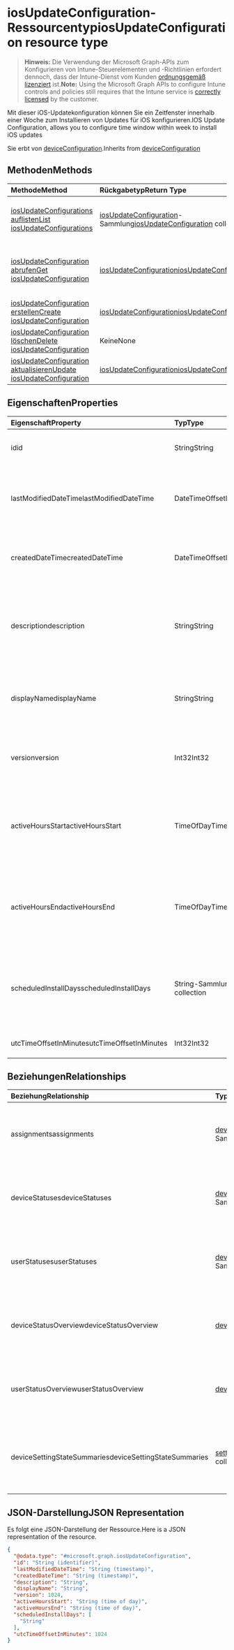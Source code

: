 # <a name="iosupdateconfiguration-resource-type"></a><span data-ttu-id="d03ad-101">iosUpdateConfiguration-Ressourcentyp</span><span class="sxs-lookup"><span data-stu-id="d03ad-101">iosUpdateConfiguration resource type</span></span>

> <span data-ttu-id="d03ad-102">**Hinweis:** Die Verwendung der Microsoft Graph-APIs zum Konfigurieren von Intune-Steuerelementen und -Richtlinien erfordert dennoch, dass der Intune-Dienst vom Kunden [ordnungsgemäß lizenziert](https://go.microsoft.com/fwlink/?linkid=839381) ist.</span><span class="sxs-lookup"><span data-stu-id="d03ad-102">**Note:** Using the Microsoft Graph APIs to configure Intune controls and policies still requires that the Intune service is [correctly licensed](https://go.microsoft.com/fwlink/?linkid=839381) by the customer.</span></span>

<span data-ttu-id="d03ad-103">Mit dieser iOS-Updatekonfiguration können Sie ein Zeitfenster innerhalb einer Woche zum Installieren von Updates für iOS konfigurieren.</span><span class="sxs-lookup"><span data-stu-id="d03ad-103">IOS Update Configuration, allows you to configure time window within week to install iOS updates</span></span>

<span data-ttu-id="d03ad-104">Sie erbt von [deviceConfiguration](../resources/intune_deviceconfig_deviceconfiguration.md).</span><span class="sxs-lookup"><span data-stu-id="d03ad-104">Inherits from [deviceConfiguration](../resources/intune_deviceconfig_deviceconfiguration.md)</span></span>

## <a name="methods"></a><span data-ttu-id="d03ad-105">Methoden</span><span class="sxs-lookup"><span data-stu-id="d03ad-105">Methods</span></span>
|<span data-ttu-id="d03ad-106">Methode</span><span class="sxs-lookup"><span data-stu-id="d03ad-106">Method</span></span>|<span data-ttu-id="d03ad-107">Rückgabetyp</span><span class="sxs-lookup"><span data-stu-id="d03ad-107">Return Type</span></span>|<span data-ttu-id="d03ad-108">Beschreibung</span><span class="sxs-lookup"><span data-stu-id="d03ad-108">Description</span></span>|
|:---|:---|:---|
|[<span data-ttu-id="d03ad-109">iosUpdateConfigurations auflisten</span><span class="sxs-lookup"><span data-stu-id="d03ad-109">List iosUpdateConfigurations</span></span>](../api/intune_deviceconfig_iosupdateconfiguration_list.md)|<span data-ttu-id="d03ad-110">[iosUpdateConfiguration](../resources/intune_deviceconfig_iosupdateconfiguration.md)-Sammlung</span><span class="sxs-lookup"><span data-stu-id="d03ad-110">[iosUpdateConfiguration](../resources/intune_deviceconfig_iosupdateconfiguration.md) collection</span></span>|<span data-ttu-id="d03ad-111">Auflisten von Eigenschaften und Beziehungen der [iosUpdateConfiguration](../resources/intune_deviceconfig_iosupdateconfiguration.md)-Objekte.</span><span class="sxs-lookup"><span data-stu-id="d03ad-111">List properties and relationships of the [iosUpdateConfiguration](../resources/intune_deviceconfig_iosupdateconfiguration.md) objects.</span></span>|
|[<span data-ttu-id="d03ad-112">iosUpdateConfiguration abrufen</span><span class="sxs-lookup"><span data-stu-id="d03ad-112">Get iosUpdateConfiguration</span></span>](../api/intune_deviceconfig_iosupdateconfiguration_get.md)|[<span data-ttu-id="d03ad-113">iosUpdateConfiguration</span><span class="sxs-lookup"><span data-stu-id="d03ad-113">iosUpdateConfiguration</span></span>](../resources/intune_deviceconfig_iosupdateconfiguration.md)|<span data-ttu-id="d03ad-114">Lesen von Eigenschaften und Beziehungen des [iosUpdateConfiguration](../resources/intune_deviceconfig_iosupdateconfiguration.md)-Objekts.</span><span class="sxs-lookup"><span data-stu-id="d03ad-114">Read properties and relationships of [plannerAssignedToTaskBoardTaskFormat](../resources/intune_deviceconfig_iosupdateconfiguration.md) object.</span></span>|
|[<span data-ttu-id="d03ad-115">iosUpdateConfiguration erstellen</span><span class="sxs-lookup"><span data-stu-id="d03ad-115">Create iosUpdateConfiguration</span></span>](../api/intune_deviceconfig_iosupdateconfiguration_create.md)|[<span data-ttu-id="d03ad-116">iosUpdateConfiguration</span><span class="sxs-lookup"><span data-stu-id="d03ad-116">iosUpdateConfiguration</span></span>](../resources/intune_deviceconfig_iosupdateconfiguration.md)|<span data-ttu-id="d03ad-117">Erstellen eines neuen [iosUpdateConfiguration](../resources/intune_deviceconfig_iosupdateconfiguration.md)-Objekts.</span><span class="sxs-lookup"><span data-stu-id="d03ad-117">Create a new [plannerBucket](../resources/intune_deviceconfig_iosupdateconfiguration.md) object.</span></span>|
|[<span data-ttu-id="d03ad-118">iosUpdateConfiguration löschen</span><span class="sxs-lookup"><span data-stu-id="d03ad-118">Delete iosUpdateConfiguration</span></span>](../api/intune_deviceconfig_iosupdateconfiguration_delete.md)|<span data-ttu-id="d03ad-119">Keine</span><span class="sxs-lookup"><span data-stu-id="d03ad-119">None</span></span>|<span data-ttu-id="d03ad-120">Löscht ein [iosUpdateConfiguration](../resources/intune_deviceconfig_iosupdateconfiguration.md)-Objekt.</span><span class="sxs-lookup"><span data-stu-id="d03ad-120">Deletes a [iosUpdateConfiguration](../resources/intune_deviceconfig_iosupdateconfiguration.md).</span></span>|
|[<span data-ttu-id="d03ad-121">iosUpdateConfiguration aktualisieren</span><span class="sxs-lookup"><span data-stu-id="d03ad-121">Update iosUpdateConfiguration</span></span>](../api/intune_deviceconfig_iosupdateconfiguration_update.md)|[<span data-ttu-id="d03ad-122">iosUpdateConfiguration</span><span class="sxs-lookup"><span data-stu-id="d03ad-122">iosUpdateConfiguration</span></span>](../resources/intune_deviceconfig_iosupdateconfiguration.md)|<span data-ttu-id="d03ad-123">Aktualisieren der Eigenschaften eines [iosUpdateConfiguration](../resources/intune_deviceconfig_iosupdateconfiguration.md)-Objekts.</span><span class="sxs-lookup"><span data-stu-id="d03ad-123">Update the properties of a [calendar](../resources/intune_deviceconfig_iosupdateconfiguration.md) object.</span></span>|

## <a name="properties"></a><span data-ttu-id="d03ad-124">Eigenschaften</span><span class="sxs-lookup"><span data-stu-id="d03ad-124">Properties</span></span>
|<span data-ttu-id="d03ad-125">Eigenschaft</span><span class="sxs-lookup"><span data-stu-id="d03ad-125">Property</span></span>|<span data-ttu-id="d03ad-126">Typ</span><span class="sxs-lookup"><span data-stu-id="d03ad-126">Type</span></span>|<span data-ttu-id="d03ad-127">Beschreibung</span><span class="sxs-lookup"><span data-stu-id="d03ad-127">Description</span></span>|
|:---|:---|:---|
|<span data-ttu-id="d03ad-128">id</span><span class="sxs-lookup"><span data-stu-id="d03ad-128">id</span></span>|<span data-ttu-id="d03ad-129">String</span><span class="sxs-lookup"><span data-stu-id="d03ad-129">String</span></span>|<span data-ttu-id="d03ad-130">Schlüssel der Entität.</span><span class="sxs-lookup"><span data-stu-id="d03ad-130">Key of the setting.</span></span> <span data-ttu-id="d03ad-131">Geerbt von [deviceConfiguration](../resources/intune_deviceconfig_deviceconfiguration.md).</span><span class="sxs-lookup"><span data-stu-id="d03ad-131">Inherited from [deviceConfiguration](../resources/intune_deviceconfig_deviceconfiguration.md)</span></span>|
|<span data-ttu-id="d03ad-132">lastModifiedDateTime</span><span class="sxs-lookup"><span data-stu-id="d03ad-132">lastModifiedDateTime</span></span>|<span data-ttu-id="d03ad-133">DateTimeOffset</span><span class="sxs-lookup"><span data-stu-id="d03ad-133">DateTimeOffset</span></span>|<span data-ttu-id="d03ad-134">Datum und Uhrzeit der letzten Änderung des Objekts</span><span class="sxs-lookup"><span data-stu-id="d03ad-134">Indicates the date the object was last modified.</span></span> <span data-ttu-id="d03ad-135">Geerbt von [deviceConfiguration](../resources/intune_deviceconfig_deviceconfiguration.md).</span><span class="sxs-lookup"><span data-stu-id="d03ad-135">Inherited from [deviceConfiguration](../resources/intune_deviceconfig_deviceconfiguration.md)</span></span>|
|<span data-ttu-id="d03ad-136">createdDateTime</span><span class="sxs-lookup"><span data-stu-id="d03ad-136">createdDateTime</span></span>|<span data-ttu-id="d03ad-137">DateTimeOffset</span><span class="sxs-lookup"><span data-stu-id="d03ad-137">DateTimeOffset</span></span>|<span data-ttu-id="d03ad-138">Datum und Uhrzeit der Erstellung des Objekts</span><span class="sxs-lookup"><span data-stu-id="d03ad-138">DateTime the object was created.</span></span> <span data-ttu-id="d03ad-139">Geerbt von [deviceConfiguration](../resources/intune_deviceconfig_deviceconfiguration.md).</span><span class="sxs-lookup"><span data-stu-id="d03ad-139">Inherited from [deviceConfiguration](../resources/intune_deviceconfig_deviceconfiguration.md)</span></span>|
|<span data-ttu-id="d03ad-140">description</span><span class="sxs-lookup"><span data-stu-id="d03ad-140">description</span></span>|<span data-ttu-id="d03ad-141">String</span><span class="sxs-lookup"><span data-stu-id="d03ad-141">String</span></span>|<span data-ttu-id="d03ad-142">Vom Administrator bereitgestellte Beschreibung der Gerätekonfiguration</span><span class="sxs-lookup"><span data-stu-id="d03ad-142">Admin provided description of the Device Configuration.</span></span> <span data-ttu-id="d03ad-143">Geerbt von [deviceConfiguration](../resources/intune_deviceconfig_deviceconfiguration.md).</span><span class="sxs-lookup"><span data-stu-id="d03ad-143">Inherited from [deviceConfiguration](../resources/intune_deviceconfig_deviceconfiguration.md)</span></span>|
|<span data-ttu-id="d03ad-144">displayName</span><span class="sxs-lookup"><span data-stu-id="d03ad-144">displayName</span></span>|<span data-ttu-id="d03ad-145">String</span><span class="sxs-lookup"><span data-stu-id="d03ad-145">String</span></span>|<span data-ttu-id="d03ad-146">Vom Administrator bereitgestellter Name der Gerätekonfiguration</span><span class="sxs-lookup"><span data-stu-id="d03ad-146">Admin provided name of the device configuration.</span></span> <span data-ttu-id="d03ad-147">Geerbt von [deviceConfiguration](../resources/intune_deviceconfig_deviceconfiguration.md).</span><span class="sxs-lookup"><span data-stu-id="d03ad-147">Inherited from [deviceConfiguration](../resources/intune_deviceconfig_deviceconfiguration.md)</span></span>|
|<span data-ttu-id="d03ad-148">version</span><span class="sxs-lookup"><span data-stu-id="d03ad-148">version</span></span>|<span data-ttu-id="d03ad-149">Int32</span><span class="sxs-lookup"><span data-stu-id="d03ad-149">Int32</span></span>|<span data-ttu-id="d03ad-150">Version der Gerätekonfiguration</span><span class="sxs-lookup"><span data-stu-id="d03ad-150">Version of the device configuration.</span></span> <span data-ttu-id="d03ad-151">Geerbt von [deviceConfiguration](../resources/intune_deviceconfig_deviceconfiguration.md).</span><span class="sxs-lookup"><span data-stu-id="d03ad-151">Inherited from [deviceConfiguration](../resources/intune_deviceconfig_deviceconfiguration.md)</span></span>|
|<span data-ttu-id="d03ad-152">activeHoursStart</span><span class="sxs-lookup"><span data-stu-id="d03ad-152">activeHoursStart</span></span>|<span data-ttu-id="d03ad-153">TimeOfDay</span><span class="sxs-lookup"><span data-stu-id="d03ad-153">TimeOfDay</span></span>|<span data-ttu-id="d03ad-154">Beginn der aktiven Stunden (als aktive Stunden wird das Zeitfenster bezeichnet, in dem keine Installation von Updates ausgeführt werden soll)</span><span class="sxs-lookup"><span data-stu-id="d03ad-154">Active Hours Start (active hours mean the time window when updates install should not happen)</span></span>|
|<span data-ttu-id="d03ad-155">activeHoursEnd</span><span class="sxs-lookup"><span data-stu-id="d03ad-155">activeHoursEnd</span></span>|<span data-ttu-id="d03ad-156">TimeOfDay</span><span class="sxs-lookup"><span data-stu-id="d03ad-156">TimeOfDay</span></span>|<span data-ttu-id="d03ad-157">Ende der aktiven Stunden (als aktive Stunden wird das Zeitfenster bezeichnet, in dem keine Installation von Updates ausgeführt werden soll)</span><span class="sxs-lookup"><span data-stu-id="d03ad-157">Active Hours End (active hours mean the time window when updates install should not happen)</span></span>|
|<span data-ttu-id="d03ad-158">scheduledInstallDays</span><span class="sxs-lookup"><span data-stu-id="d03ad-158">scheduledInstallDays</span></span>|<span data-ttu-id="d03ad-159">String-Sammlung</span><span class="sxs-lookup"><span data-stu-id="d03ad-159">String collection</span></span>|<span data-ttu-id="d03ad-160">Tage in der Woche, für die aktive Stunden konfiguriert werden.</span><span class="sxs-lookup"><span data-stu-id="d03ad-160">Days in week for which active hours are configured.</span></span> <span data-ttu-id="d03ad-161">Diese Sammlung darf maximal 7 Elemente enthalten.</span><span class="sxs-lookup"><span data-stu-id="d03ad-161">This collection can contain a maximum of 7 elements.</span></span>|
|<span data-ttu-id="d03ad-162">utcTimeOffsetInMinutes</span><span class="sxs-lookup"><span data-stu-id="d03ad-162">utcTimeOffsetInMinutes</span></span>|<span data-ttu-id="d03ad-163">Int32</span><span class="sxs-lookup"><span data-stu-id="d03ad-163">Int32</span></span>|<span data-ttu-id="d03ad-164">UTC-Zeitversatz in Minuten</span><span class="sxs-lookup"><span data-stu-id="d03ad-164">UTC Time Offset indicated in minutes</span></span>|

## <a name="relationships"></a><span data-ttu-id="d03ad-165">Beziehungen</span><span class="sxs-lookup"><span data-stu-id="d03ad-165">Relationships</span></span>
|<span data-ttu-id="d03ad-166">Beziehung</span><span class="sxs-lookup"><span data-stu-id="d03ad-166">Relationship</span></span>|<span data-ttu-id="d03ad-167">Typ</span><span class="sxs-lookup"><span data-stu-id="d03ad-167">Type</span></span>|<span data-ttu-id="d03ad-168">Beschreibung</span><span class="sxs-lookup"><span data-stu-id="d03ad-168">Description</span></span>|
|:---|:---|:---|
|<span data-ttu-id="d03ad-169">assignments</span><span class="sxs-lookup"><span data-stu-id="d03ad-169">assignments</span></span>|<span data-ttu-id="d03ad-170">[deviceConfigurationAssignment](../resources/intune_deviceconfig_deviceconfigurationassignment.md)-Sammlung</span><span class="sxs-lookup"><span data-stu-id="d03ad-170">[deviceConfigurationAssignment](../resources/intune_deviceconfig_deviceconfigurationassignment.md) collection</span></span>|<span data-ttu-id="d03ad-171">Liste der Zuweisungen für das Gerätekonfigurationsprofil.</span><span class="sxs-lookup"><span data-stu-id="d03ad-171">The list of assignments for the device configuration profile.</span></span> <span data-ttu-id="d03ad-172">Geerbt von [deviceConfiguration](../resources/intune_deviceconfig_deviceconfiguration.md).</span><span class="sxs-lookup"><span data-stu-id="d03ad-172">Inherited from [deviceConfiguration](../resources/intune_deviceconfig_deviceconfiguration.md)</span></span>|
|<span data-ttu-id="d03ad-173">deviceStatuses</span><span class="sxs-lookup"><span data-stu-id="d03ad-173">deviceStatuses</span></span>|<span data-ttu-id="d03ad-174">[deviceConfigurationDeviceStatus](../resources/intune_deviceconfig_deviceconfigurationdevicestatus.md)-Sammlung</span><span class="sxs-lookup"><span data-stu-id="d03ad-174">[deviceConfigurationDeviceStatus](../resources/intune_deviceconfig_deviceconfigurationdevicestatus.md) collection</span></span>|<span data-ttu-id="d03ad-175">Installationsstatus der Gerätekonfiguration nach Gerät.</span><span class="sxs-lookup"><span data-stu-id="d03ad-175">Device configuration installation status by device.</span></span> <span data-ttu-id="d03ad-176">Geerbt von [deviceConfiguration](../resources/intune_deviceconfig_deviceconfiguration.md).</span><span class="sxs-lookup"><span data-stu-id="d03ad-176">Inherited from [deviceConfiguration](../resources/intune_deviceconfig_deviceconfiguration.md)</span></span>|
|<span data-ttu-id="d03ad-177">userStatuses</span><span class="sxs-lookup"><span data-stu-id="d03ad-177">userStatuses</span></span>|<span data-ttu-id="d03ad-178">[deviceConfigurationUserStatus](../resources/intune_deviceconfig_deviceconfigurationuserstatus.md)-Sammlung</span><span class="sxs-lookup"><span data-stu-id="d03ad-178">[deviceConfigurationUserStatus](../resources/intune_deviceconfig_deviceconfigurationuserstatus.md) collection</span></span>|<span data-ttu-id="d03ad-179">Installationsstatus der Gerätekonfiguration nach Benutzer.</span><span class="sxs-lookup"><span data-stu-id="d03ad-179">Device configuration installation stauts by user.</span></span> <span data-ttu-id="d03ad-180">Geerbt von [deviceConfiguration](../resources/intune_deviceconfig_deviceconfiguration.md).</span><span class="sxs-lookup"><span data-stu-id="d03ad-180">Inherited from [deviceConfiguration](../resources/intune_deviceconfig_deviceconfiguration.md)</span></span>|
|<span data-ttu-id="d03ad-181">deviceStatusOverview</span><span class="sxs-lookup"><span data-stu-id="d03ad-181">deviceStatusOverview</span></span>|[<span data-ttu-id="d03ad-182">deviceConfigurationDeviceOverview</span><span class="sxs-lookup"><span data-stu-id="d03ad-182">deviceConfigurationDeviceOverview</span></span>](../resources/intune_deviceconfig_deviceconfigurationdeviceoverview.md)|<span data-ttu-id="d03ad-183">Übersicht über den Status der Gerätekonfiguration nach Gerät. Geerbt von [deviceConfiguration](../resources/intune_deviceconfig_deviceconfiguration.md).</span><span class="sxs-lookup"><span data-stu-id="d03ad-183">Device Configuration devices status overview Inherited from [deviceConfiguration](../resources/intune_deviceconfig_deviceconfiguration.md)</span></span>|
|<span data-ttu-id="d03ad-184">userStatusOverview</span><span class="sxs-lookup"><span data-stu-id="d03ad-184">userStatusOverview</span></span>|[<span data-ttu-id="d03ad-185">deviceConfigurationUserOverview</span><span class="sxs-lookup"><span data-stu-id="d03ad-185">deviceConfigurationUserOverview</span></span>](../resources/intune_deviceconfig_deviceconfigurationuseroverview.md)|<span data-ttu-id="d03ad-186">Übersicht über den Status der Gerätekonfiguration nach Benutzer. Geerbt von [deviceConfiguration](../resources/intune_deviceconfig_deviceconfiguration.md).</span><span class="sxs-lookup"><span data-stu-id="d03ad-186">Device Configuration users status overview Inherited from [deviceConfiguration](../resources/intune_deviceconfig_deviceconfiguration.md)</span></span>|
|<span data-ttu-id="d03ad-187">deviceSettingStateSummaries</span><span class="sxs-lookup"><span data-stu-id="d03ad-187">deviceSettingStateSummaries</span></span>|<span data-ttu-id="d03ad-188"> [settingStateDeviceSummary](../resources/intune_deviceconfig_settingstatedevicesummary.md)-Sammlung</span><span class="sxs-lookup"><span data-stu-id="d03ad-188">[settingStateDeviceSummary](../resources/intune_deviceconfig_settingstatedevicesummary.md) collection</span></span>|<span data-ttu-id="d03ad-189">Übersicht über den Einstellungsstatus für die Gerätekonfiguration nach Gerät. Geerbt von [deviceConfiguration](../resources/intune_deviceconfig_deviceconfiguration.md)</span><span class="sxs-lookup"><span data-stu-id="d03ad-189">Device Configuration Setting State Device Summary Inherited from [deviceConfiguration](../resources/intune_deviceconfig_deviceconfiguration.md)</span></span>|

## <a name="json-representation"></a><span data-ttu-id="d03ad-190">JSON-Darstellung</span><span class="sxs-lookup"><span data-stu-id="d03ad-190">JSON Representation</span></span>
<span data-ttu-id="d03ad-191">Es folgt eine JSON-Darstellung der Ressource.</span><span class="sxs-lookup"><span data-stu-id="d03ad-191">Here is a JSON representation of the resource.</span></span>
<!-- {
  "blockType": "resource",
  "keyProperty": "id",
  "@odata.type": "microsoft.graph.iosUpdateConfiguration"
}
-->
``` json
{
  "@odata.type": "#microsoft.graph.iosUpdateConfiguration",
  "id": "String (identifier)",
  "lastModifiedDateTime": "String (timestamp)",
  "createdDateTime": "String (timestamp)",
  "description": "String",
  "displayName": "String",
  "version": 1024,
  "activeHoursStart": "String (time of day)",
  "activeHoursEnd": "String (time of day)",
  "scheduledInstallDays": [
    "String"
  ],
  "utcTimeOffsetInMinutes": 1024
}
```




